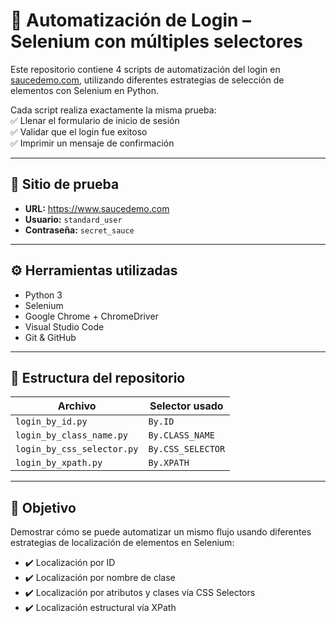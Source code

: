 # 🧪 Automatización de Login – Selenium con múltiples selectores

Este repositorio contiene 4 scripts de automatización del login en [saucedemo.com](https://www.saucedemo.com), utilizando diferentes estrategias de selección de elementos con Selenium en Python.

Cada script realiza exactamente la misma prueba:  
✅ Llenar el formulario de inicio de sesión  
✅ Validar que el login fue exitoso  
✅ Imprimir un mensaje de confirmación

---

## 🚀 Sitio de prueba

- **URL:** https://www.saucedemo.com  
- **Usuario:** `standard_user`  
- **Contraseña:** `secret_sauce`

---

## ⚙️ Herramientas utilizadas

- Python 3
- Selenium
- Google Chrome + ChromeDriver
- Visual Studio Code
- Git & GitHub

---

## 📁 Estructura del repositorio

| Archivo                          | Selector usado     |
|----------------------------------|--------------------|
| `login_by_id.py`                | `By.ID`            |
| `login_by_class_name.py`        | `By.CLASS_NAME`    |
| `login_by_css_selector.py`      | `By.CSS_SELECTOR`  |
| `login_by_xpath.py`             | `By.XPATH`         |

---

## 📌 Objetivo

Demostrar cómo se puede automatizar un mismo flujo usando diferentes estrategias de localización de elementos en Selenium:

- ✔️ Localización por ID
- ✔️ Localización por nombre de clase
- ✔️ Localización por atributos y clases vía CSS Selectors
- ✔️ Localización estructural vía XPath

